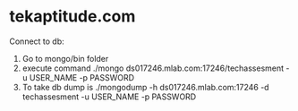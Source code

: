 # tekaptitude.com

Connect to db:

1. Go to mongo/bin folder
2. execute command ./mongo ds017246.mlab.com:17246/techassesment -u USER_NAME -p PASSWORD
3. To take db dump is ./mongodump -h ds017246.mlab.com:17246 -d techassesment -u USER_NAME -p PASSWORD
